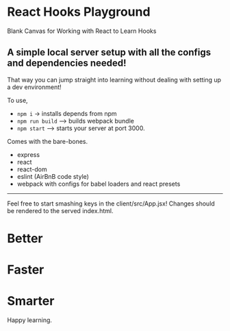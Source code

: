 # React Hooks Playground
Blank Canvas for Working with React to Learn Hooks

## A simple local server setup with all the configs and dependencies needed!
That way you can jump straight into learning without dealing with setting up a dev environment!

To use,
* ```npm i``` -> installs depends from npm
* ```npm run build``` --> builds webpack bundle
* ```npm start``` --> starts your server at port 3000.

Comes with the bare-bones.
* express
* react
* react-dom
* eslint (AirBnB code style)
* webpack with configs for babel loaders and react presets

------

Feel free to start smashing keys in the client/src/App.jsx! Changes should be rendered to the served index.html.

# Better
# Faster
# Smarter

Happy learning.
